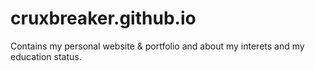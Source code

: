# cruxbreaker.github.io
Contains my personal website & portfolio and about my interets and my education status.
